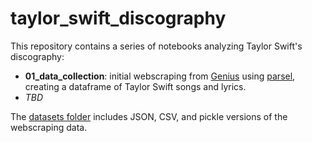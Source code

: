 # taylor_swift_discography
This repository contains a series of notebooks analyzing Taylor Swift's discography:

* **01_data_collection**: initial webscraping from [Genius](https://genius.com/) using [parsel](https://parsel.readthedocs.io/en/latest/), creating a dataframe of Taylor Swift songs and lyrics.
* *TBD*

The [datasets folder](https://github.com/madroscla/taylor_swift_discography/tree/main/datasets) includes JSON, CSV, and pickle versions of the webscraping data.
